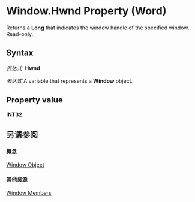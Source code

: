 
# Window.Hwnd Property (Word)

Returns a  **Long** that indicates the window handle of the specified window. Read-only.


## Syntax

 _表达式_. **Hwnd**

 _表达式_ A variable that represents a **Window** object.


## Property value

 **INT32**


## 另请参阅


#### 概念


[Window Object](d92f83f9-ae44-56c0-4584-7a9359253c6d.md)
#### 其他资源


[Window Members](http://msdn.microsoft.com/library/c0dec747-3695-4f96-ea25-05b6494aad7e%28Office.15%29.aspx)
